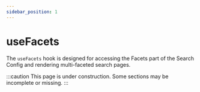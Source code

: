 ```yaml
---
sidebar_position: 1
---
```


# useFacets

The `useFacets` hook is designed for accessing the Facets part of the Search Config and rendering multi-faceted search pages.

:::caution
This page is under construction. Some sections may be incomplete or missing.
:::
